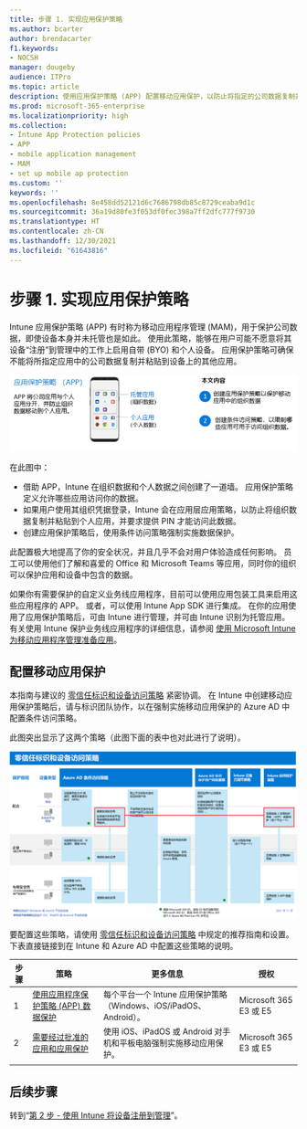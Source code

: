 ```yaml
---
title: 步骤 1. 实现应用保护策略
ms.author: bcarter
author: brendacarter
f1.keywords:
- NOCSH
manager: dougeby
audience: ITPro
ms.topic: article
description: 使用应用保护策略 (APP) 配置移动应用保护，以防止将指定的公司数据复制并粘贴到其他应用。
ms.prod: microsoft-365-enterprise
ms.localizationpriority: high
ms.collection:
- Intune App Protection policies
- APP
- mobile application management
- MAM
- set up mobile ap protection
ms.custom: ''
keywords: ''
ms.openlocfilehash: 8e458dd52121d6c7686798db85c8729ceaba9d1c
ms.sourcegitcommit: 36a19d80fe3f053df0fec398a7ff2dfc777f9730
ms.translationtype: HT
ms.contentlocale: zh-CN
ms.lasthandoff: 12/30/2021
ms.locfileid: "61643816"
---
```

# <a name="step-1-implement-app-protection-policies"></a>步骤 1. 实现应用保护策略

Intune 应用保护策略 (APP) 有时称为移动应用程序管理 (MAM)，用于保护公司数据，即使设备本身并未托管也是如此。 使用此策略，能够在用户可能不愿意将其设备“注册”到管理中的工作上启用自带 (BYO) 和个人设备。 应用保护策略可确保不能将所指定应用中的公司数据复制并粘贴到设备上的其他应用。

![创建应用保护策略的步骤](../media/devices/intune-app-steps.png#lightbox)

在此图中：
- 借助 APP，Intune 在组织数据和个人数据之间创建了一道墙。 应用保护策略定义允许哪些应用访问你的数据。
- 如果用户使用其组织凭据登录，Intune 会在应用层应用策略，以防止将组织数据复制并粘贴到个人应用，并要求提供 PIN 才能访问此数据。
- 创建应用保护策略后，使用条件访问策略强制实施数据保护。 

此配置极大地提高了你的安全状况，并且几乎不会对用户体验造成任何影响。  员工可以使用他们了解和喜爱的 Office 和 Microsoft Teams 等应用，同时你的组织可以保护应用和设备中包含的数据。

如果你有需要保护的自定义业务线应用程序，目前可以使用应用包装工具来启用这些应用程序的 APP。 或者，可以使用 Intune App SDK 进行集成。 在你的应用使用了应用保护策略后，可由 Intune 进行管理，并可由 Intune 识别为托管应用。 有关使用 Intune 保护业务线应用程序的详细信息，请参阅 [使用 Microsoft Intune 为移动应用程序管理准备应用](/mem/intune/developer/apps-prepare-mobile-application-management)。

## <a name="configuring-mobile-app-protection"></a>配置移动应用保护

本指南与建议的 [零信任标识和设备访问策略](../security/office-365-security/microsoft-365-policies-configurations.md) 紧密协调。 在 Intune 中创建移动应用保护策略后，请与标识团队协作，以在强制实施移动应用保护的 Azure AD 中配置条件访问策略。 

此图突出显示了这两个策略（此图下面的表中也对此进行了说明）。

[![零信任标识和设备访问策略](../media/devices/identity-device-starting-point.png#lightbox)](https://github.com/MicrosoftDocs/microsoft-365-docs/raw/public/microsoft-365/media/devices/identity-device-starting-point.png)

要配置这些策略，请使用 [零信任标识和设备访问策略](../security/office-365-security/microsoft-365-policies-configurations.md) 中规定的推荐指南和设置。 下表直接链接到在 Intune 和 Azure AD 中配置这些策略的说明。


|步骤  |策略  |更多信息  |授权  |
|---------|---------|---------|---------|
|1   |  [使用应用程序保护策略 (APP) 数据保护](../security/office-365-security/identity-access-policies.md#apply-app-data-protection-policies)       | 每个平台一个 Intune 应用保护策略（Windows、iOS/iPadOS、Android）。        | Microsoft 365 E3 或 E5        |
|2     | [需要经过批准的应用和应用保护](../security/office-365-security/identity-access-policies.md#require-approved-apps-and-app-protection)       |  使用 iOS、iPadOS 或 Android 对手机和平板电脑强制实施移动应用保护。   |  Microsoft 365 E3 或 E5       |
| | | | |

## <a name="next-steps"></a>后续步骤

转到“[第 2 步 - 使用 Intune 将设备注册到管理](manage-devices-with-intune-enroll.md)”。 